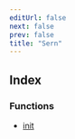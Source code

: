 ```yaml
---
editUrl: false
next: false
prev: false
title: "Sern"
---
```


## Index

### Functions

- [init](/v3/api/namespacessernfunctions/init/)
